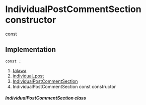 
<div>

# IndividualPostCommentSection constructor

</div>


const 



## Implementation

``` language-dart
const ;
```







1.  [talawa](../../index.md)
2.  [individual_post](../../views_after_auth_screens_feed_individual_post/)
3.  [IndividualPostCommentSection](../../views_after_auth_screens_feed_individual_post/IndividualPostCommentSection-class.md)
4.  IndividualPostCommentSection const constructor

##### IndividualPostCommentSection class







